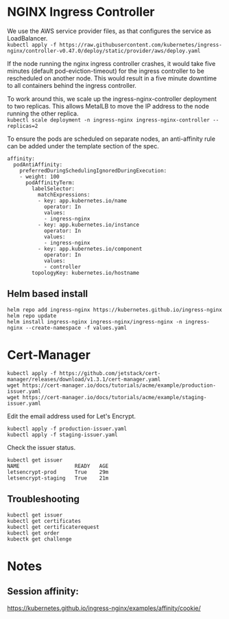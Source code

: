 # NGINX Ingress Controller
We use the AWS service provider files, as that configures the service as LoadBalancer.  
`kubectl apply -f https://raw.githubusercontent.com/kubernetes/ingress-nginx/controller-v0.47.0/deploy/static/provider/aws/deploy.yaml`

If the node running the nginx ingress controller crashes, it would take five minutes (default pod-eviction-timeout) for the ingress controller to be rescheduled on another node. This would result in a five minute downtime to all containers behind the ingress controller.  

To work around this, we scale up the ingress-nginx-controller deployment to two replicas. This allows MetalLB to move the IP address to the node running the other replica.  
`kubectl scale deployment -n ingress-nginx ingress-nginx-controller --replicas=2`  

To ensure the pods are scheduled on separate nodes, an anti-affinity rule can be added under the template section of the spec.  
```
affinity: 
  podAntiAffinity:
    preferredDuringSchedulingIgnoredDuringExecution:
    - weight: 100
      podAffinityTerm:
        labelSelector:
          matchExpressions:
          - key: app.kubernetes.io/name
            operator: In
            values:
            - ingress-nginx
          - key: app.kubernetes.io/instance
            operator: In
            values:
            - ingress-nginx
          - key: app.kubernetes.io/component
            operator: In
            values:
            - controller
        topologyKey: kubernetes.io/hostname
```
## Helm based install
```
helm repo add ingress-nginx https://kubernetes.github.io/ingress-nginx
helm repo update
helm install ingress-nginx ingress-nginx/ingress-nginx -n ingress-nginx --create-namespace -f values.yaml 
```

# Cert-Manager
```
kubectl apply -f https://github.com/jetstack/cert-manager/releases/download/v1.3.1/cert-manager.yaml
wget https://cert-manager.io/docs/tutorials/acme/example/production-issuer.yaml
wget https://cert-manager.io/docs/tutorials/acme/example/staging-issuer.yaml
```
Edit the email address used for Let's Encrypt.  
```
kubectl apply -f production-issuer.yaml
kubectl apply -f staging-issuer.yaml
```
Check the issuer status.  
```
kubectl get issuer
NAME                  READY   AGE
letsencrypt-prod      True    29m
letsencrypt-staging   True    21m
```

## Troubleshooting
```
kubectl get issuer
kubectl get certificates
kubectl get certificaterequest
kubectl get order
kubectk get challenge
```

# Notes
## Session affinity:
https://kubernetes.github.io/ingress-nginx/examples/affinity/cookie/
